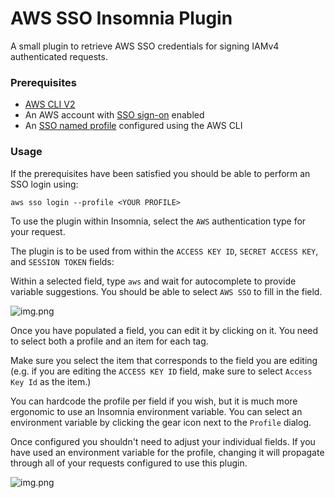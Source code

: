 # AWS SSO Insomnia Plugin

A small plugin to retrieve AWS SSO credentials for signing IAMv4 authenticated requests.

### Prerequisites

- [AWS CLI V2](https://docs.aws.amazon.com/cli/latest/userguide/install-cliv2.html)
- An AWS account with [SSO sign-on](https://docs.aws.amazon.com/singlesignon/latest/userguide/getting-started.html) enabled
- An [SSO named profile](https://docs.aws.amazon.com/cli/latest/userguide/cli-configure-sso.html) configured using the AWS CLI

### Usage

If the prerequisites have been satisfied you should be able to perform an SSO login using:

`aws sso login --profile <YOUR PROFILE>`

To use the plugin within Insomnia, select the `AWS` authentication type for your request.

The plugin is to be used from within the `ACCESS KEY ID`, `SECRET ACCESS KEY`, and `SESSION TOKEN` fields:

Within a selected field, type `aws` and wait for autocomplete to provide variable suggestions. You should be able to select `AWS SSO` to fill in the field.

![img.png](https://github.com/phocassoftware/aws-sso-insomnia-plugin/tree/main/images/readme/field-autocomplete.png)

Once you have populated a field, you can edit it by clicking on it. You need to select both a profile and an item for each tag.

Make sure you select the item that corresponds to the field you are editing (e.g. if you are editing the `ACCESS KEY ID` field, make sure to select `Access Key Id` as the item.)

You can hardcode the profile per field if you wish, but it is much more ergonomic to use an Insomnia environment variable. You can select an environment variable by clicking the gear icon next to the `Profile` dialog.

Once configured you shouldn't need to adjust your individual fields. If you have used an environment variable for the profile, changing it will propagate through all of your requests configured to use this plugin.

![img.png](https://github.com/phocassoftware/aws-sso-insomnia-plugin/tree/main/images/readme/tag-editing.png)
